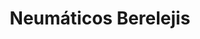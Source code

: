 ---
title: "Neumáticos Berelejis"
url: /ciudad-autonoma-de-buenos-aires/neumaticos-berelejis/
shop: Autowerkstatt
---